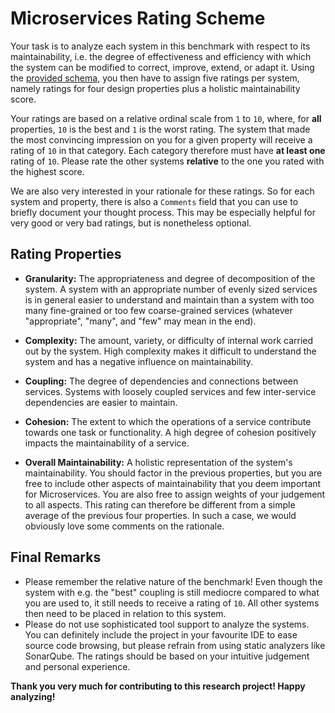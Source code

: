 # Microservices Rating Scheme

Your task is to analyze each system in this benchmark with respect to its maintainability, i.e. the degree of effectiveness and efficiency with which the system can be modified to correct, improve, extend, or adapt it. Using the [provided schema](rating-scheme.xlsx), you then have to assign five ratings per system, namely ratings for four design properties plus a holistic maintainability score.

Your ratings are based on a relative ordinal scale from `1` to `10`, where, for **all** properties, `10` is the best and `1` is the worst rating. The system that made the most convincing impression on you for a given property will receive a rating of `10` in that category. Each category therefore must have **at least one** rating of `10`. Please rate the other systems **relative** to the one you rated with the highest score.

We are also very interested in your rationale for these ratings. So for each system and property, there is also a `Comments` field that you can use to briefly document your thought process. This may be especially helpful for very good or very bad ratings, but is nonetheless optional.

## Rating Properties

- **Granularity:** The appropriateness and degree of decomposition of the system. A system with an appropriate number of evenly sized services is in general easier to understand and maintain than a system with too many fine-grained or too few coarse-grained services (whatever "appropriate", "many", and "few" may mean in the end).

- **Complexity:** The amount, variety, or difficulty of internal work carried out by the system. High complexity makes it difficult to understand the system and has a negative influence on maintainability.

- **Coupling:** The degree of  dependencies and connections between services. Systems with loosely coupled services and few inter-service dependencies are easier to maintain.

- **Cohesion:** The extent to which the operations of a service contribute towards one task or functionality. A high degree of cohesion positively impacts the maintainability of a service.

- **Overall Maintainability:** A holistic representation of the system's maintainability. You should factor in the previous properties, but you are free to include other aspects of maintainability that you deem important for Microservices. You are also free to assign weights of your judgement to all aspects. This rating can therefore be different from a simple average of the previous four properties. In such a case, we would obviously love some comments on the rationale.

## Final Remarks

- Please remember the relative nature of the benchmark! Even though the system with e.g. the "best" coupling is still mediocre compared to what you are used to, it still needs to receive a rating of `10`. All other systems then need to be placed in relation to this system.
- Please do not use sophisticated tool support to analyze the systems. You can definitely include the project in your favourite IDE to ease source code browsing, but please refrain from using static analyzers like SonarQube. The ratings should be based on your intuitive judgement and personal experience.

**Thank you very much for contributing to this research project! Happy analyzing!**